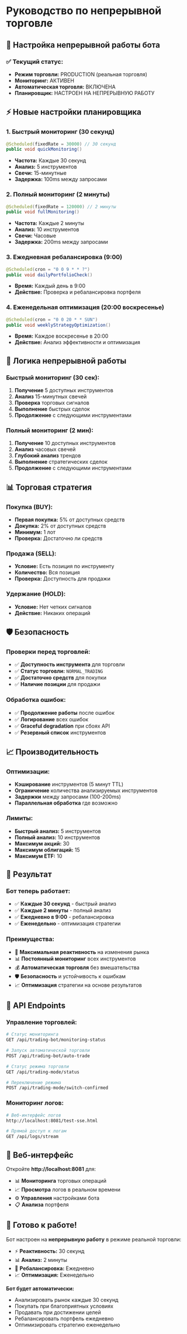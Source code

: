 # Руководство по непрерывной торговле

## 🎯 Настройка непрерывной работы бота

### ✅ Текущий статус:
- **Режим торговли:** PRODUCTION (реальная торговля)
- **Мониторинг:** АКТИВЕН
- **Автоматическая торговля:** ВКЛЮЧЕНА
- **Планировщик:** НАСТРОЕН НА НЕПРЕРЫВНУЮ РАБОТУ

## ⚡ Новые настройки планировщика

### 1. **Быстрый мониторинг (30 секунд)**
```java
@Scheduled(fixedRate = 30000) // 30 секунд
public void quickMonitoring()
```
- **Частота:** Каждые 30 секунд
- **Анализ:** 5 инструментов
- **Свечи:** 15-минутные
- **Задержка:** 100ms между запросами

### 2. **Полный мониторинг (2 минуты)**
```java
@Scheduled(fixedRate = 120000) // 2 минуты
public void fullMonitoring()
```
- **Частота:** Каждые 2 минуты
- **Анализ:** 10 инструментов
- **Свечи:** Часовые
- **Задержка:** 200ms между запросами

### 3. **Ежедневная ребалансировка (9:00)**
```java
@Scheduled(cron = "0 0 9 * * ?")
public void dailyPortfolioCheck()
```
- **Время:** Каждый день в 9:00
- **Действие:** Проверка и ребалансировка портфеля

### 4. **Еженедельная оптимизация (20:00 воскресенье)**
```java
@Scheduled(cron = "0 0 20 * * SUN")
public void weeklyStrategyOptimization()
```
- **Время:** Каждое воскресенье в 20:00
- **Действие:** Анализ эффективности и оптимизация

## 🔄 Логика непрерывной работы

### Быстрый мониторинг (30 сек):
1. **Получение** 5 доступных инструментов
2. **Анализ** 15-минутных свечей
3. **Проверка** торговых сигналов
4. **Выполнение** быстрых сделок
5. **Продолжение** с следующими инструментами

### Полный мониторинг (2 мин):
1. **Получение** 10 доступных инструментов
2. **Анализ** часовых свечей
3. **Глубокий анализ** трендов
4. **Выполнение** стратегических сделок
5. **Продолжение** с следующими инструментами

## 📊 Торговая стратегия

### Покупка (BUY):
- **Первая покупка:** 5% от доступных средств
- **Докупка:** 2% от доступных средств
- **Минимум:** 1 лот
- **Проверка:** Достаточно ли средств

### Продажа (SELL):
- **Условие:** Есть позиция по инструменту
- **Количество:** Вся позиция
- **Проверка:** Доступность для продажи

### Удержание (HOLD):
- **Условие:** Нет четких сигналов
- **Действие:** Никаких операций

## 🛡️ Безопасность

### Проверки перед торговлей:
- ✅ **Доступность инструмента** для торговли
- ✅ **Статус торговли:** `NORMAL_TRADING`
- ✅ **Достаточно средств** для покупки
- ✅ **Наличие позиции** для продажи

### Обработка ошибок:
- ✅ **Продолжение работы** после ошибок
- ✅ **Логирование** всех ошибок
- ✅ **Graceful degradation** при сбоях API
- ✅ **Резервный список** инструментов

## 📈 Производительность

### Оптимизации:
- **Кэширование** инструментов (5 минут TTL)
- **Ограничение** количества анализируемых инструментов
- **Задержки** между запросами (100-200ms)
- **Параллельная обработка** где возможно

### Лимиты:
- **Быстрый анализ:** 5 инструментов
- **Полный анализ:** 10 инструментов
- **Максимум акций:** 30
- **Максимум облигаций:** 15
- **Максимум ETF:** 10

## 🎯 Результат

### Бот теперь работает:
- ✅ **Каждые 30 секунд** - быстрый анализ
- ✅ **Каждые 2 минуты** - полный анализ
- ✅ **Ежедневно в 9:00** - ребалансировка
- ✅ **Еженедельно** - оптимизация стратегии

### Преимущества:
- 🚀 **Максимальная реактивность** на изменения рынка
- 📊 **Постоянный мониторинг** всех инструментов
- 💰 **Автоматическая торговля** без вмешательства
- 🛡️ **Безопасность** и устойчивость к ошибкам
- 📈 **Оптимизация** стратегии на основе результатов

## 🔧 API Endpoints

### Управление торговлей:
```bash
# Статус мониторинга
GET /api/trading-bot/monitoring-status

# Запуск автоматической торговли
POST /api/trading-bot/auto-trade

# Статус режима торговли
GET /api/trading-mode/status

# Переключение режима
POST /api/trading-mode/switch-confirmed
```

### Мониторинг логов:
```bash
# Веб-интерфейс логов
http://localhost:8081/test-sse.html

# Прямой доступ к логам
GET /api/logs/stream
```

## 📱 Веб-интерфейс

Откройте **http://localhost:8081** для:
- 📊 **Мониторинга** торговых операций
- 📈 **Просмотра** логов в реальном времени
- ⚙️ **Управления** настройками бота
- 📋 **Анализа** портфеля

## 🎉 Готово к работе!

Бот настроен на **непрерывную работу** в режиме реальной торговли:
- ⚡ **Реактивность:** 30 секунд
- 📊 **Анализ:** 2 минуты
- 🔄 **Ребалансировка:** Ежедневно
- 📈 **Оптимизация:** Еженедельно

**Бот будет автоматически:**
- Анализировать рынок каждые 30 секунд
- Покупать при благоприятных условиях
- Продавать при достижении целей
- Ребалансировать портфель ежедневно
- Оптимизировать стратегию еженедельно

